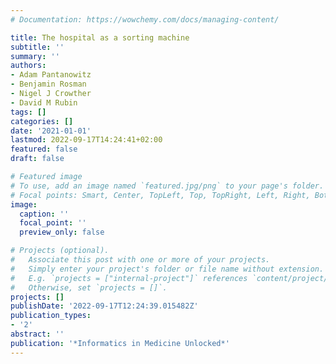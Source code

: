 ```yaml
---
# Documentation: https://wowchemy.com/docs/managing-content/

title: The hospital as a sorting machine
subtitle: ''
summary: ''
authors:
- Adam Pantanowitz
- Benjamin Rosman
- Nigel J Crowther
- David M Rubin
tags: []
categories: []
date: '2021-01-01'
lastmod: 2022-09-17T14:24:41+02:00
featured: false
draft: false

# Featured image
# To use, add an image named `featured.jpg/png` to your page's folder.
# Focal points: Smart, Center, TopLeft, Top, TopRight, Left, Right, BottomLeft, Bottom, BottomRight.
image:
  caption: ''
  focal_point: ''
  preview_only: false

# Projects (optional).
#   Associate this post with one or more of your projects.
#   Simply enter your project's folder or file name without extension.
#   E.g. `projects = ["internal-project"]` references `content/project/deep-learning/index.md`.
#   Otherwise, set `projects = []`.
projects: []
publishDate: '2022-09-17T12:24:39.015482Z'
publication_types:
- '2'
abstract: ''
publication: '*Informatics in Medicine Unlocked*'
---
```


